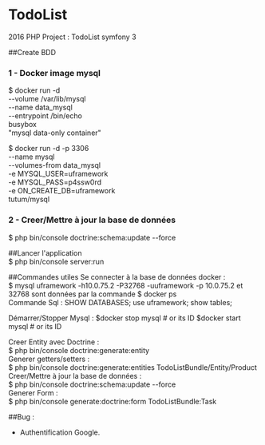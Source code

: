 # TodoList
2016 PHP Project : TodoList symfony 3

##Create BDD  
### 1 - Docker image mysql  
$ docker run -d \
    --volume /var/lib/mysql \
    --name data_mysql \
    --entrypoint /bin/echo \
    busybox \
    "mysql data-only container"


$ docker run -d -p 3306 \
    --name mysql \
    --volumes-from data_mysql \
    -e MYSQL_USER=uframework \
    -e MYSQL_PASS=p4ssw0rd \
    -e ON_CREATE_DB=uframework \
    tutum/mysql

### 2 - Creer/Mettre à jour la base de données    
$ php bin/console doctrine:schema:update --force 

##Lancer l'application    
$ php bin/console server:run

##Commandes utiles
Se connecter à la base de données docker :      
$ mysql uframework -h10.0.75.2 -P32768 -uuframework -p 
10.0.75.2 et 32768 sont données par la commande $ docker ps   
Commande Sql :
SHOW DATABASES;
use uframework;
show tables;

Démarrer/Stopper Mysql :
$docker stop mysql # or its ID
$docker start mysql # or its ID

Creer Entity avec Doctrine :     
$ php bin/console doctrine:generate:entity  
Generer getters/setters :   
$ php bin/console doctrine:generate:entities TodoListBundle/Entity/Product   
Creer/Mettre à jour la base de données :  
$ php bin/console doctrine:schema:update --force  
Generer Form :   
$ php bin/console generate:doctrine:form TodoListBundle:Task 

##Bug : 
- Authentification Google.

